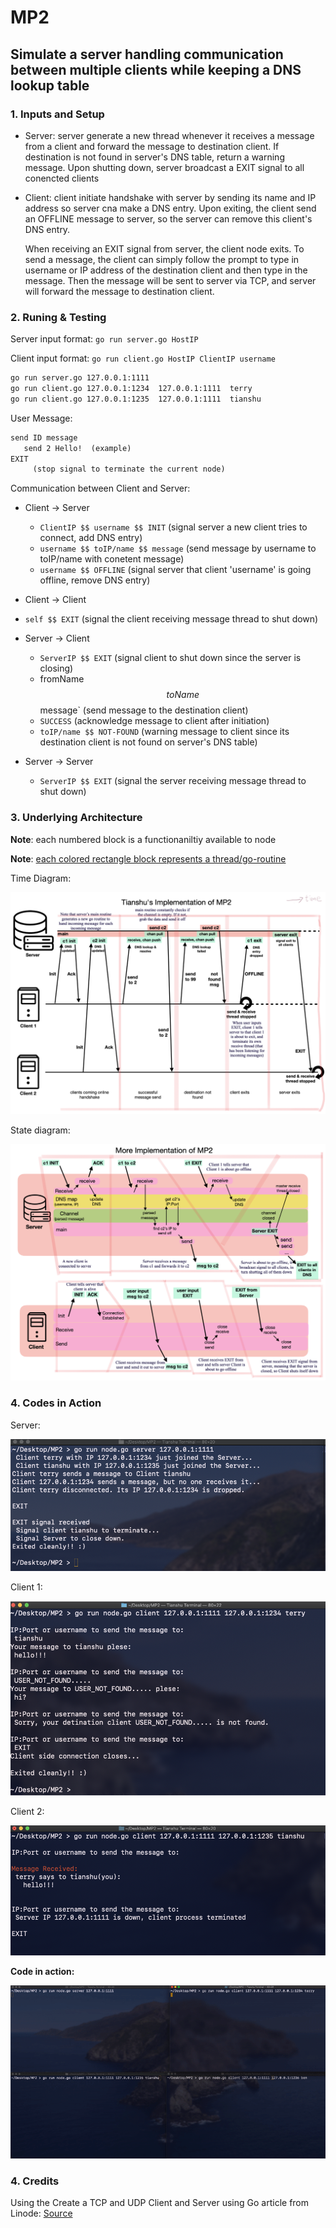 # MP2

## Simulate a server handling communication between multiple clients while keeping a DNS lookup table

### 1. Inputs and Setup

* Server: server generate a new thread whenever it receives a message from a client and forward the message to destination client. If destination is not found in server's DNS table, return a warning message. Upon shutting down, server broadcast a EXIT signal to all conencted clients

* Client: client initiate handshake with server by sending its name and IP address so server cna make a DNS entry. Upon exiting, the client send an OFFLINE message to server, so the server can remove this client's DNS entry.

    When receiving an EXIT signal from server, the client node exits. To send a message, the client can simply follow the prompt to type in username or IP address of the destination client and then type in the message. Then the message will be sent to server via TCP, and server will forward the message to destination client.

  

### 2. Runing & Testing

Server input format: ```go run server.go HostIP ```

 Client input format: ```go run client.go HostIP ClientIP username```

``` bash
go run server.go 127.0.0.1:1111
go run client.go 127.0.0.1:1234  127.0.0.1:1111  terry
go run client.go 127.0.0.1:1235  127.0.0.1:1111  tianshu
```

User Message:

```tex
send ID message
   send 2 Hello!  (example)
EXIT
	 (stop signal to terminate the current node)
```

Communication between Client and Server:

* Client -> Server
  * `ClientIP $$ username $$ INIT`   (signal server a new client tries to connect, add DNS entry)
  * `username $$ toIP/name $$ message` (send message by username to toIP/name with conetent message)
  * `username $$ OFFLINE` (signal server that client 'username' is going offline, remove DNS entry)

* Client -> Client
  
* `self $$ EXIT` (signal the client receiving message thread to shut down)
  
* Server -> Client
  * `ServerIP $$ EXIT`   (signal client to shut down since the server is closing)
  * fromName $$ toName $$ message` (send message to the destination client)
  * `SUCCESS` (acknowledge message to client after initiation)
  * `toIP/name $$ NOT-FOUND` (warning message to client since its destination client is not found on server's DNS table) 

* Server -> Server

  * `ServerIP $$ EXIT` (signal the server receiving message thread to shut down)



### 3. Underlying Architecture

**Note**: each numbered block is a functionaniltiy available to node

**Note**: <u>each colored rectangle block represents a thread/go-routine</u>

Time Diagram:

![](./imgs/diagram1.png)

State diagram:

![](./imgs/diagram2.png)



### 4. Codes in Action

Server:

![](./imgs/s.png)

Client 1:

![](./imgs/c1.png)

Client 2:

![](./imgs/c2.png)



**Code in action:**

![Run](./imgs/run.gif)



 ### 4. Credits

Using the Create a TCP and UDP Client and Server using Go article from Linode: [Source](https://www.linode.com/docs/guides/developing-udp-and-tcp-clients-and-servers-in-go/)





